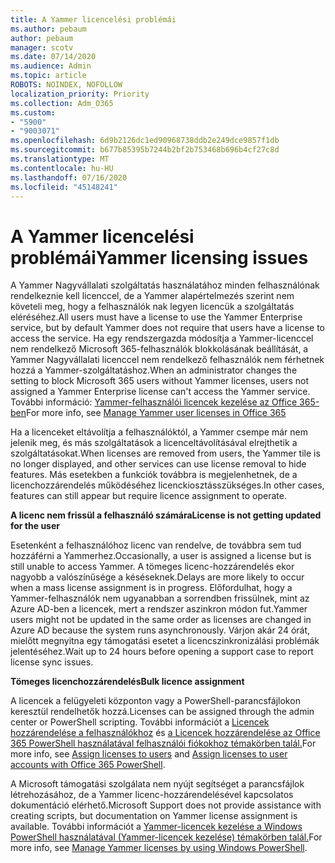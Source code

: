 ```yaml
---
title: A Yammer licencelési problémái
ms.author: pebaum
author: pebaum
manager: scotv
ms.date: 07/14/2020
ms.audience: Admin
ms.topic: article
ROBOTS: NOINDEX, NOFOLLOW
localization_priority: Priority
ms.collection: Adm_O365
ms.custom:
- "5900"
- "9003071"
ms.openlocfilehash: 6d9b2126dc1ed90968738ddb2e249dce9857f1db
ms.sourcegitcommit: b677b85395b7244b2bf2b753468b696b4cf27c8d
ms.translationtype: MT
ms.contentlocale: hu-HU
ms.lasthandoff: 07/16/2020
ms.locfileid: "45148241"
---
```

# <a name="yammer-licensing-issues"></a><span data-ttu-id="c918b-102">A Yammer licencelési problémái</span><span class="sxs-lookup"><span data-stu-id="c918b-102">Yammer licensing issues</span></span>

<span data-ttu-id="c918b-103">A Yammer Nagyvállalati szolgáltatás használatához minden felhasználónak rendelkeznie kell licenccel, de a Yammer alapértelmezés szerint nem követeli meg, hogy a felhasználók nak legyen licencük a szolgáltatás eléréséhez.</span><span class="sxs-lookup"><span data-stu-id="c918b-103">All users must have a license to use the Yammer Enterprise service, but by default Yammer does not require that users have a license to access the service.</span></span> <span data-ttu-id="c918b-104">Ha egy rendszergazda módosítja a Yammer-licenccel nem rendelkező Microsoft 365-felhasználók blokkolásának beállítását, a Yammer Nagyvállalati licenccel nem rendelkező felhasználók nem férhetnek hozzá a Yammer-szolgáltatáshoz.</span><span class="sxs-lookup"><span data-stu-id="c918b-104">When an administrator changes the setting to block Microsoft 365 users without Yammer licenses, users not assigned a Yammer Enterprise license can't access the Yammer service.</span></span> <span data-ttu-id="c918b-105">További információ: [Yammer-felhasználói licencek kezelése az Office 365-ben](https://docs.microsoft.com/yammer/manage-yammer-users/manage-yammer-licenses-in-office-365)</span><span class="sxs-lookup"><span data-stu-id="c918b-105">For more info, see [Manage Yammer user licenses in Office 365](https://docs.microsoft.com/yammer/manage-yammer-users/manage-yammer-licenses-in-office-365)</span></span> 

<span data-ttu-id="c918b-106">Ha a licenceket eltávolítja a felhasználóktól, a Yammer csempe már nem jelenik meg, és más szolgáltatások a licenceltávolításával elrejthetik a szolgáltatásokat.</span><span class="sxs-lookup"><span data-stu-id="c918b-106">When licenses are removed from users, the Yammer tile is no longer displayed, and other services can use license removal to hide features.</span></span> <span data-ttu-id="c918b-107">Más esetekben a funkciók továbbra is megjelenhetnek, de a licenchozzárendelés működéséhez licenckiosztásszükséges.</span><span class="sxs-lookup"><span data-stu-id="c918b-107">In other cases, features can still appear but require licence assignment to operate.</span></span>  

<span data-ttu-id="c918b-108">**A licenc nem frissül a felhasználó számára**</span><span class="sxs-lookup"><span data-stu-id="c918b-108">**License is not getting updated for the user**</span></span>  

<span data-ttu-id="c918b-109">Esetenként a felhasználóhoz licenc van rendelve, de továbbra sem tud hozzáférni a Yammerhez.</span><span class="sxs-lookup"><span data-stu-id="c918b-109">Occasionally, a user is assigned a license but is still unable to access Yammer.</span></span> <span data-ttu-id="c918b-110">A tömeges licenc-hozzárendelés ekor nagyobb a valószínűsége a késéseknek.</span><span class="sxs-lookup"><span data-stu-id="c918b-110">Delays are more likely to occur when a mass license assignment is in progress.</span></span> <span data-ttu-id="c918b-111">Előfordulhat, hogy a Yammer-felhasználók nem ugyanabban a sorrendben frissülnek, mint az Azure AD-ben a licencek, mert a rendszer aszinkron módon fut.</span><span class="sxs-lookup"><span data-stu-id="c918b-111">Yammer users might not be updated in the same order as licenses are changed in Azure AD because the system runs asynchronously.</span></span> <span data-ttu-id="c918b-112">Várjon akár 24 órát, mielőtt megnyitna egy támogatási esetet a licencszinkronizálási problémák jelentéséhez.</span><span class="sxs-lookup"><span data-stu-id="c918b-112">Wait up to 24 hours before opening a support case to report license sync issues.</span></span>  

<span data-ttu-id="c918b-113">**Tömeges licenchozzárendelés**</span><span class="sxs-lookup"><span data-stu-id="c918b-113">**Bulk licence assignment**</span></span>  

<span data-ttu-id="c918b-114">A licencek a felügyeleti központon vagy a PowerShell-parancsfájlokon keresztül rendelhetők hozzá.</span><span class="sxs-lookup"><span data-stu-id="c918b-114">Licenses can be assigned through the admin center or PowerShell scripting.</span></span> <span data-ttu-id="c918b-115">További információt a [Licencek hozzárendelése a felhasználókhoz](https://docs.microsoft.com/microsoft-365/admin/manage/assign-licenses-to-users) és [a Licencek hozzárendelése az Office 365 PowerShell használatával felhasználói fiókokhoz témakörben talál.](https://docs.microsoft.com/office365/enterprise/powershell/assign-licenses-to-user-accounts-with-office-365-powershell)</span><span class="sxs-lookup"><span data-stu-id="c918b-115">For more info, see [Assign licenses to users](https://docs.microsoft.com/microsoft-365/admin/manage/assign-licenses-to-users) and [Assign licenses to user accounts with Office 365 PowerShell](https://docs.microsoft.com/office365/enterprise/powershell/assign-licenses-to-user-accounts-with-office-365-powershell).</span></span> 

<span data-ttu-id="c918b-116">A Microsoft támogatási szolgálata nem nyújt segítséget a parancsfájlok létrehozásához, de a Yammer licenc-hozzárendelésével kapcsolatos dokumentáció elérhető.</span><span class="sxs-lookup"><span data-stu-id="c918b-116">Microsoft Support does not provide assistance with creating scripts, but documentation on Yammer license assignment is available.</span></span> <span data-ttu-id="c918b-117">További információt a [Yammer-licencek kezelése a Windows PowerShell használatával (Yammer-licencek kezelése) témakörben talál.](https://docs.microsoft.com/yammer/manage-yammer-users/manage-yammer-licenses-in-office-365#manage-yammer-licenses-by-using-windows-powershell)</span><span class="sxs-lookup"><span data-stu-id="c918b-117">For more info, see [Manage Yammer licenses by using Windows PowerShell](https://docs.microsoft.com/yammer/manage-yammer-users/manage-yammer-licenses-in-office-365#manage-yammer-licenses-by-using-windows-powershell).</span></span>